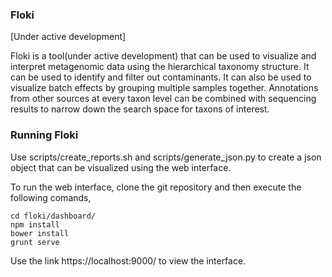 ### Floki
[Under active development]

Floki is a tool(under active development) that can be used to visualize and interpret metagenomic data using the hierarchical taxonomy structure. It can be used to identify and filter out contaminants. It can also be used to visualize batch effects by grouping multiple samples together. Annotations from other sources at every taxon level can be combined with sequencing results to narrow down the search space for taxons of interest.

### Running Floki

Use scripts/create_reports.sh and scripts/generate_json.py to create a json object that can be visualized using the web interface.

To run the web interface, clone the git repository and then execute the following comands,

```
cd floki/dashboard/
npm install
bower install
grunt serve
```

Use the link https://localhost:9000/ to view the interface.
